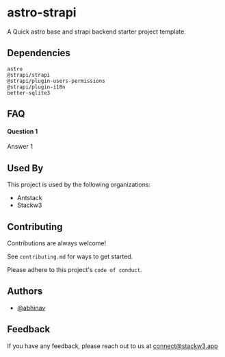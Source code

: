 # astro-strapi

A Quick astro base and strapi backend starter project template.


## Dependencies

`astro`<br/>
`@strapi/strapi`<br/>
`@strapi/plugin-users-permissions`<br/>
`@strapi/plugin-i18n`<br/>
`better-sqlite3`<br/>


## FAQ


#### Question 1


Answer 1



## Used By

This project is used by the following organizations:

- Antstack
- Stackw3


## Contributing

Contributions are always welcome!

See `contributing.md` for ways to get started.

Please adhere to this project's `code of conduct`.


## Authors

- [@abhinav](https://www.github.com/abhin1509)


## Feedback

If you have any feedback, please reach out to us at connect@stackw3.app
